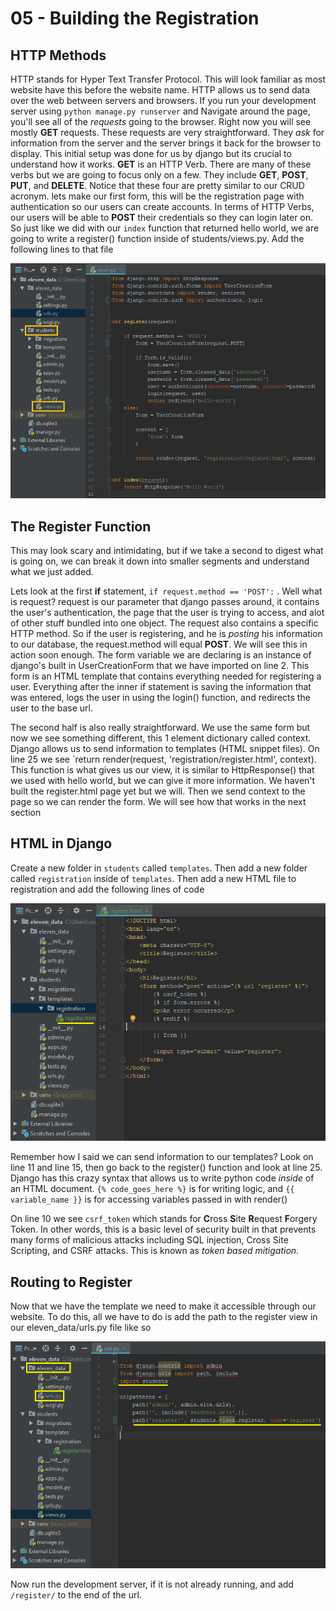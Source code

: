 # 05 - Building the Registration

## HTTP Methods

HTTP stands for Hyper Text Transfer Protocol. This will look familiar as most website have this before the website name. HTTP allows us to send data over the web between servers and browsers. If you run your development server using `python manage.py runserver` and Navigate around the page, you'll see all of the _requests_ going to the browser. Right now you will see mostly **GET** requests. These requests are very straightforward. They _ask_ for information from the server and the server brings it back for the browser to display. This initial setup was done for us by django but its crucial to understand how it works. **GET** is an HTTP Verb. There are many of these verbs but we are going to focus only on a few. They include **GET**, **POST**, **PUT**, and **DELETE**. Notice that these four are pretty similar to our CRUD acronym. lets make our first form, this will be the registration page with authentication so our users can create accounts. In terms of HTTP Verbs, our users will be able to **POST** their credentials so they can login later on. So just like we did with our `index` function that returned hello world, we are going to write a register\(\) function inside of students/views.py. Add the following lines to that file

![](.gitbook/assets/register_function.png)

## The Register Function

This may look scary and intimidating, but if we take a second to digest what is going on, we can break it down into smaller segments and understand what we just added. 

Lets look at the first **if** statement, `if request.method == 'POST':` . Well what is request? request is our parameter that django passes around, it contains the user's authentication, the page that the user is trying to access, and alot of other stuff bundled into one object. The request also contains a specific HTTP method. So if the user is registering, and he is _posting_ his information to our database, the request.method will equal **POST**. We will see this in action soon enough. The form variable we are declaring is an instance of django's built in UserCreationForm that we have imported on line 2. This form is an HTML template that contains everything needed for registering a user. Everything after the inner if statement is saving the information that was entered, logs the user in using the login\(\) function, and redirects the user to the base url.

The second half is also really straightforward. We use the same form but now we see something different, this 1 element dictionary called context. Django allows us to send information to templates \(HTML snippet files\). On line 25 we see \`return render\(request, 'registration/register.html', context\). This function is what gives us our view, it is similar to HttpResponse\(\) that we used with hello world, but we can give it more information. We haven't built the register.html page yet but we will. Then we send context to the page so we can render the form. We will see how that works in the next section

## HTML in Django

Create a new folder in `students` called `templates`. Then add a new folder called `registration` inside of `templates`. Then add a new HTML file to registration and  add the following lines of code

![](.gitbook/assets/register_form_template.png)

Remember how I said we can send information to our templates? Look on line 11 and line 15, then go back to the register\(\) function and look at line 25. Django has this crazy syntax that allows us to write python code _inside_ of an HTML document. `{% code_goes_here %}` is for writing logic, and `{{ variable_name }}` is for accessing variables passed in with render\(\)

On line 10 we see `csrf_token` which stands for **C**ross **S**ite **R**equest **F**orgery Token. In other words, this is a basic level of security built in that prevents many forms of malicious attacks including SQL injection, Cross Site Scripting,  and CSRF attacks. This is known as _token based mitigation_.

## Routing to Register

Now that we have the template we need to make it accessible through our website. To do this, all we have to do is add the path to the register view in our eleven\_data/urls.py file like so

![](.gitbook/assets/register_urls_config%20%281%29.png)

Now run the development server, if it is not already running, and add `/register/` to the end of the url. 

